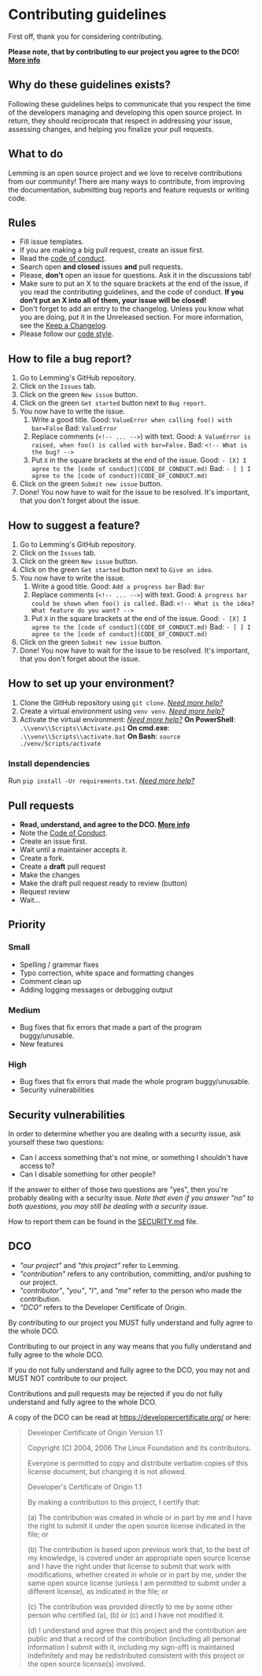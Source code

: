 # Contributing guidelines

First off, thank you for considering contributing.

**Please note, that by contributing to our project you agree to the DCO! [More info](#dco)**

## Why do these guidelines exists?

Following these guidelines helps to communicate that you respect the time of the developers managing and developing this open source project. In return, they should reciprocate that respect in addressing your issue, assessing changes, and helping you finalize your pull requests.

## What to do

Lemming is an open source project and we love to receive contributions from our community! There are many ways to contribute, from improving the documentation, submitting bug reports and feature requests or writing code.

## Rules

- Fill issue templates.
- If you are making a big pull request, create an issue first.
- Read the [code of conduct](CODE_OF_CONDUCT.md).
- Search open **and closed** issues **and** pull requests.
- Please, **don't** open an issue for questions. Ask it in the discussions tab!
- Make sure to put an X to the square brackets at the end of the issue, if you read the contributing guidelines, and the code of conduct. **If you don't put an X into all of them, your issue will be closed!**
- Don't forget to add an entry to the changelog. Unless you know what you are doing, put it in the Unreleased section. For more information, see the [Keep a Changelog](https://keepachangelog.com/en/1.0.0/).
- Please follow our [code style](https://github.com/koviubi56/koviubi56/blob/main/code_style.md).

## How to file a bug report?

1. Go to Lemming's GitHub repository.
1. Click on the `Issues` tab.
1. Click on the green `New issue` button.
1. Click on the green `Get started` button next to `Bug report`.
1. You now have to write the issue.
   1. Write a good title.
      Good: `ValueError when calling foo() with bar=False`
      Bad: `ValueError`
   1. Replace comments (`<!-- ... -->`) with text.
      Good: `A ValueError is raised, when foo() is called with bar=False.`
      Bad: `<!-- What is the bug? -->`
   1. Put `X` in the square brackets at the end of the issue.
      Good: `- [X] I agree to the [code of conduct](CODE_OF_CONDUCT.md)`
      Bad: `- [ ] I agree to the [code of conduct](CODE_OF_CONDUCT.md)`
1. Click on the green `Submit new issue` button.
1. Done! You now have to wait for the issue to be resolved. It's important, that you don't forget about the issue.

## How to suggest a feature?

1. Go to Lemming's GitHub repository.
1. Click on the `Issues` tab.
1. Click on the green `New issue` button.
1. Click on the green `Get started` button next to `Give an idea`.
1. You now have to write the issue.
   1. Write a good title.
      Good: `Add a progress bar`
      Bad: `Bar`
   1. Replace comments (`<!-- ... -->`) with text.
      Good: `A progress bar could be shown when foo() is called.`
      Bad: `<!-- What is the idea? What feature do you want? -->`
   1. Put `X` in the square brackets at the end of the issue.
      Good: `- [X] I agree to the [code of conduct](CODE_OF_CONDUCT.md)`
      Bad: `- [ ] I agree to the [code of conduct](CODE_OF_CONDUCT.md)`
1. Click on the green `Submit new issue` button.
1. Done! You now have to wait for the issue to be resolved. It's important, that you don't forget about the issue.

## How to set up your environment?

1. Clone the GitHub repository using `git clone`. _[Need more help?](https://docs.github.com/en/repositories/creating-and-managing-repositories/cloning-a-repository)_
1. Create a virtual environment using `venv venv`. _[Need more help?](https://packaging.python.org/en/latest/tutorials/installing-packages/#creating-virtual-environments)_
1. Activate the virtual environment: _[Need more help?](https://packaging.python.org/en/latest/tutorials/installing-packages/#tab-set--5-input--1)_
  **On PowerShell**: `.\\venv\\Scripts\\Activate.ps1`
  **On cmd.exe**: `.\\venv\\Scripts\\activate.bat`
  **On Bash**: `source ./venv/Scripts/activate`

### Install dependencies

Run `pip install -Ur requirements.txt`. _[Need more help?](https://packaging.python.org/en/latest/tutorials/installing-packages/#requirements-files)_

## Pull requests

- **Read, understand, and agree to the DCO. [More info](#dco)**
- Note the [Code of Conduct](CODE_OF_CONDUCT.md).
- Create an issue first.
- Wait until a maintainer accepts it.
- Create a fork.
- Create a **draft** pull request
- Make the changes
- Make the draft pull request ready to review (button)
- Request review
- Wait...

## Priority

### Small

- Spelling / grammar fixes
- Typo correction, white space and formatting changes
- Comment clean up
- Adding logging messages or debugging output

### Medium

- Bug fixes that fix errors that made a part of the program buggy/unusable.
- New features

### High

- Bug fixes that fix errors that made the whole program buggy/unusable.
- Security vulnerabilities

## Security vulnerabilities

In order to determine whether you are dealing with a security issue, ask yourself these two questions:

- Can I access something that's not mine, or something I shouldn't have access to?
- Can I disable something for other people?

If the answer to either of those two questions are "yes", then you're probably dealing with a security issue. _Note that even if you answer "no" to both questions, you may still be dealing with a security issue._

How to report them can be found in the [SECURITY.md](SECURITY.md) file.

## DCO

- _"our project"_ and _"this project"_ refer to Lemming.
- _"contribution"_ refers to any contribution, committing, and/or pushing to our project.
- _"contributor"_, _"you"_, _"I"_, and _"me"_ refer to the person who made the contribution.
- _"DCO"_ refers to the Developer Certificate of Origin.

By contributing to our project you MUST fully understand and fully agree to the whole DCO.

Contributing to our project in any way means that you fully understand and fully agree to the whole DCO.

If you do not fully understand and fully agree to the DCO, you may not and MUST NOT contribute to our project.

Contributions and pull requests may be rejected if you do not fully understand and fully agree to the whole DCO.

A copy of the DCO can be read at <https://developercertificate.org/> or here:

> Developer Certificate of Origin
> Version 1.1
>
> Copyright (C) 2004, 2006 The Linux Foundation and its contributors.
>
> Everyone is permitted to copy and distribute verbatim copies of this
> license document, but changing it is not allowed.
>
> Developer's Certificate of Origin 1.1
>
> By making a contribution to this project, I certify that:
>
> (a) The contribution was created in whole or in part by me and I
> have the right to submit it under the open source license
> indicated in the file; or
>
> (b) The contribution is based upon previous work that, to the best
> of my knowledge, is covered under an appropriate open source
> license and I have the right under that license to submit that
> work with modifications, whether created in whole or in part
> by me, under the same open source license (unless I am
> permitted to submit under a different license), as indicated
> in the file; or
>
> (c) The contribution was provided directly to me by some other
> person who certified (a), (b) or (c) and I have not modified
> it.
>
> (d) I understand and agree that this project and the contribution
> are public and that a record of the contribution (including all
> personal information I submit with it, including my sign-off) is
> maintained indefinitely and may be redistributed consistent with
> this project or the open source license(s) involved.
